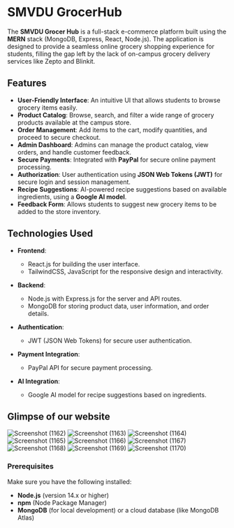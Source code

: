 # SMVDU GrocerHub

The **SMVDU Grocer Hub** is a full-stack e-commerce platform built using the **MERN** stack (MongoDB, Express, React, Node.js). The application is designed to provide a seamless online grocery shopping experience for students, filling the gap left by the lack of on-campus grocery delivery services like Zepto and Blinkit.

## Features

- **User-Friendly Interface**: An intuitive UI that allows students to browse grocery items easily.
- **Product Catalog**: Browse, search, and filter a wide range of grocery products available at the campus store.
- **Order Management**: Add items to the cart, modify quantities, and proceed to secure checkout.
- **Admin Dashboard**: Admins can manage the product catalog, view orders, and handle customer feedback.
- **Secure Payments**: Integrated with **PayPal** for secure online payment processing.
- **Authorization**: User authentication using **JSON Web Tokens (JWT)** for secure login and session management.
- **Recipe Suggestions**: AI-powered recipe suggestions based on available ingredients, using a **Google AI model**.
- **Feedback Form**: Allows students to suggest new grocery items to be added to the store inventory.

## Technologies Used

- **Frontend**:
  - React.js for building the user interface.
  - TailwindCSS, JavaScript for the responsive design and interactivity.
  
- **Backend**:
  - Node.js with Express.js for the server and API routes.
  - MongoDB for storing product data, user information, and order details.
  
- **Authentication**:
  - JWT (JSON Web Tokens) for secure user authentication.
  
- **Payment Integration**:
  - PayPal API for secure payment processing.

- **AI Integration**:
  - Google AI model for recipe suggestions based on ingredients.

## Glimpse of our website
![Screenshot (1162)](https://github.com/user-attachments/assets/f15593fb-c89a-4fff-97b9-43fd98d988a8)
![Screenshot (1163)](https://github.com/user-attachments/assets/0172a771-3122-403d-b170-2944284011ac)
![Screenshot (1164)](https://github.com/user-attachments/assets/d53f74e8-3e2c-4fe5-8252-6f40210a0144)
![Screenshot (1165)](https://github.com/user-attachments/assets/1ecb321b-163f-4144-96d8-acbcf12ac17c)
![Screenshot (1166)](https://github.com/user-attachments/assets/d689d43f-859d-4ddc-9ff1-091d7c22bd92)
![Screenshot (1167)](https://github.com/user-attachments/assets/ace1d748-1334-4da4-b653-42725954b715)
![Screenshot (1168)](https://github.com/user-attachments/assets/acaf6df4-ff66-4662-aec7-2b7d2d695527)
![Screenshot (1169)](https://github.com/user-attachments/assets/de0e5c54-f939-427c-997c-0da755a06c02)
![Screenshot (1170)](https://github.com/user-attachments/assets/b2a4c803-b339-4c6c-8b3d-a9b1557e6839)


### Prerequisites

Make sure you have the following installed:

- **Node.js** (version 14.x or higher)
- **npm** (Node Package Manager)
- **MongoDB** (for local development) or a cloud database (like MongoDB Atlas)
